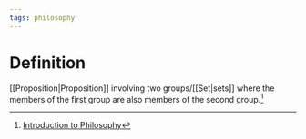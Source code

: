 ```yaml
---
tags: philosophy
---
```


# Definition

[[Proposition|Proposition]] involving two groups/[[Set|sets]] where the members of the first group are also members of the second group.[^1]

[^1]: [Introduction to Philosophy](zotero://open-pdf/library/items/M84L5RRJ?page=158)